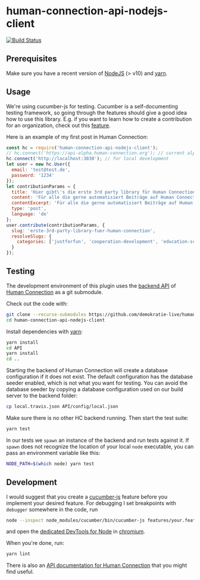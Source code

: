 # human-connection-api-nodejs-client
[![Build Status](https://travis-ci.org/demokratie-live/human-connection-api-nodejs-client.svg?branch=master)](https://travis-ci.org/demokratie-live/human-connection-api-nodejs-client)

## Prerequisites
Make sure you have a recent version of [NodeJS](https://nodejs.org/en/) (> v10) and
[yarn](https://yarnpkg.com/lang/en/).

## Usage
We're using cucumber-js for testing. Cucumber is a self-documenting testing
framework, so going through the features should give a good idea how to use this
library. E.g. if you want to learn how to create a contribution for an
organization, check out this [feature](/features/usage/resolve_slugs.feature).

Here is an example of my first post in Human Connection:

```javascript
const hc = require('human-connection-api-nodejs-client');
// hc.connect('https://api-alpha.human-connection.org'); // current alpha backend URL
hc.connect('http://localhost:3030'); // for local development
let user = new hc.User({
  email: 'test@test.de',
  password: '1234'
});
let contributionParams = {
  title: 'Hier gibt\'s die erste 3rd party library für Human Connection',
  content: 'Für alle die gerne automatisiert Beiträge auf Human Connection posten möchten, gibt es jetzt eine Software-Bibliothek namens <em>human-connection-api-nodejs-client</em>. Zurzeit kann man Beiträge erstellen oder updaten wenn es sie schon gibt. Der Quellcode ist natürlich öffentlich auf <a href="https://github.com/demokratie-live/human-connection-api-nodejs-client">Github</a> verfügbar.<br>Viel Spaß beim Posten!',
  contentExcerpt: 'Für alle die gerne automatisiert Beiträge auf Human Connection posten möchten, gibt es jetzt eine Software-Bibliothek',
  type: 'post',
  language: 'de'
};
user.contribute(contributionParams, {
  slug: 'erste-3rd-party-library-fuer-human-connection',
  resolveSlugs: {
    categories: ['justforfun', 'cooperation-development', 'education-sciences']
  }
});
```


## Testing

The development environment of this plugin uses the [backend API](https://www.chromium.org/)
of [Human Connection](https://human-connection.org/) as a git submodule.

Check out the code with:

```sh
git clone --recurse-submodules https://github.com/demokratie-live/human-connection-api-nodejs-client.git
cd human-connection-api-nodejs-client
```

Install dependencies with [yarn](https://yarnpkg.com/en/):

```sh
yarn install
cd API
yarn install
cd ..
```

Starting the backend of Human Connection will create a database configuration if
it does not exist. The default configuration has the database seeder enabled,
which is not what you want for testing. You can avoid the database seeder by
copying a database configuration used on our build server to the backend folder:

```sh
cp local.travis.json API/config/local.json
```

Make sure there is no other HC backend running. Then start the test suite:
```sh
yarn test
```

In our tests we `spawn` an instance of the backend and run tests against it. If
`spawn` does not recognize the location of your local `node` executable, you can
pass an environment variable like this:

```sh
NODE_PATH=$(which node) yarn test
```

## Development

I would suggest that you create a [cucumber-js](https://github.com/cucumber/cucumber-js)
feature before you implement your desired feature. For debugging I set
breakpoints with `debugger` somewhere in the code, run
```sh
node --inspect node_modules/cucumber/bin/cucumber-js features/your.feature
```
and open the [dedicated DevTools for Node](https://medium.com/@paul_irish/debugging-node-js-nightlies-with-chrome-devtools-7c4a1b95ae27)
in [chromium](https://www.chromium.org/).

When you're done, run:
```sh
yarn lint
```

There is also an [API documentation for Human Connection](https://documenter.getpostman.com/view/309658/human-connection-api/RVu7Dnmh#b93affd0-ae02-435c-a923-b8ded7fd119c)
that you might find useful.
